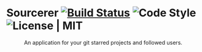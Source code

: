 # Sourcerer [![Build Status](https://travis-ci.org/eowfenth/sourcerer.svg?branch=master)](https://travis-ci.org/eowfenth/sourcerer) ![Code Style](https://img.shields.io/badge/code%20style-airbnb-green.svg) ![License | MIT](https://img.shields.io/badge/license-MIT-blue.svg)

<div align="center">An application for your git starred projects and followed users.</div>
